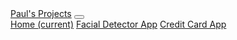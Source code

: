 <nav class="navbar navbar-expand-md navbar-dark bg-dark">
  <a class="navbar-brand" href="../">Paul's Projects</a>
  <button class="navbar-toggler" type="button" data-toggle="collapse" data-target="#navbarNavAltMarkup" aria-controls="navbarNavAltMarkup" aria-expanded="false" aria-label="Toggle navigation">
    <span class="navbar-toggler-icon"></span>
  </button>
  <div class="collapse navbar-collapse" id="navbarNavAltMarkup">
    <div class="navbar-nav">
      <a class="nav-item nav-link {% if page.pagetype=='home' %}active{% endif %}" href="../">Home <span class="sr-only">(current)</span></a>
      <a class="nav-item nav-link {% if page.pagetype=='facial' %}active{% endif %}" href="../facial_detector/info.html">Facial Detector App</a>
      <a class="nav-item nav-link {% if page.pagetype=='credit' %}active{% endif %}" href="../bank_credit_card/info.html">Credit Card App</a>
      <!--<a class="nav-item nav-link {% if page.pagetype=='popup' %}active{% endif %}" href="../popup_use_case/info.html">Popup Use Case</a>-->
    </div>
  </div>
</nav>